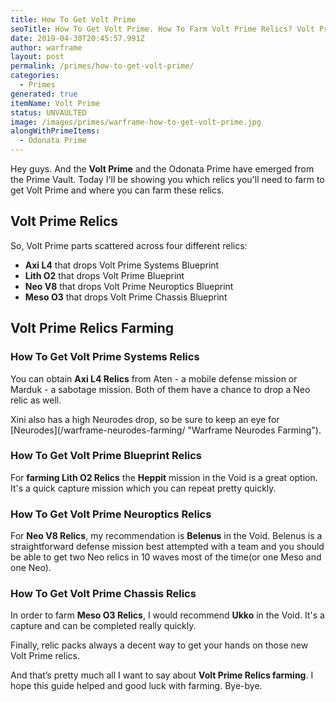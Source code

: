 ```yaml
---
title: How To Get Volt Prime
seoTitle: How To Get Volt Prime. How To Farm Volt Prime Relics? Volt Prime Unvaulted!
date: 2019-04-30T20:45:57.991Z
author: warframe
layout: post
permalink: /primes/how-to-get-volt-prime/
categories:
  - Primes
generated: true
itemName: Volt Prime
status: UNVAULTED
image: /images/primes/warframe-how-to-get-volt-prime.jpg
alongWithPrimeItems:
  - Odonata Prime
---
```

<p>Hey guys. And the <strong>Volt Prime</strong> and the Odonata Prime have emerged from the Prime Vault. Today I'll be showing you which relics you'll need to farm to get Volt Prime and where you can farm these relics. </p><!--more--><h2>Volt Prime Relics</h2><p>So, Volt Prime parts scattered across four different relics:</p><ul><li><b>Axi L4</b> that drops Volt Prime Systems Blueprint</li><li><b>Lith O2</b> that drops Volt Prime Blueprint</li><li><b>Neo V8</b> that drops Volt Prime Neuroptics Blueprint</li><li><b>Meso O3</b> that drops Volt Prime Chassis Blueprint</li></ul><h2>Volt Prime Relics Farming</h2><h3>How To Get Volt Prime Systems Relics</h3><p>You can obtain <b>Axi L4 Relics</b> from Aten - a mobile defense mission or Marduk - a sabotage mission. Both of them have a chance to drop a Neo relic as well.</p><p>Xini also has a high Neurodes drop, so be sure to keep an eye for [Neurodes](/warframe-neurodes-farming/ "Warframe Neurodes Farming").</p><h3>How To Get Volt Prime Blueprint Relics</h3><p>For <strong>farming Lith O2 Relics</strong> the <b>Heppit</b> mission in the Void is a great option. It's a quick capture mission which you can repeat pretty quickly.</p><h3>How To Get Volt Prime Neuroptics Relics</h3><p>For <b>Neo V8 Relics</b>, my recommendation is <b>Belenus</b> in the Void. Belenus is a straightforward defense mission best attempted with a team and you should be able to get two Neo relics in 10 waves most of the time(or one Meso and one Neo).</p><h3>How To Get Volt Prime Chassis Relics</h3><p>In order to farm <b>Meso O3 Relics</b>, I would recommend <b>Ukko</b> in the Void. It's a capture and can be completed really quickly.</p><p>Finally, relic packs always a decent way to get your hands on those new Volt Prime relics.</p><p>And that’s pretty much all I want to say about <strong>Volt Prime Relics farming</strong>. I hope this guide helped and good luck with farming. Bye-bye.</p>
